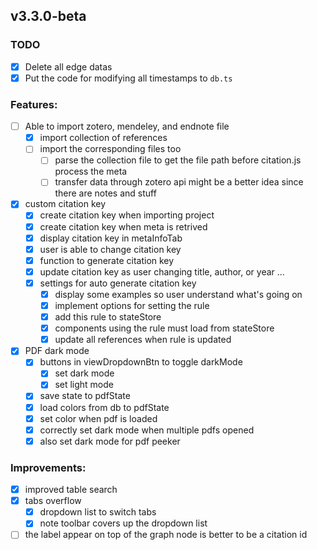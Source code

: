 ## v3.3.0-beta

### TODO

- [x] Delete all edge datas
- [x] Put the code for modifying all timestamps to `db.ts`

### Features:

- [ ] Able to import zotero, mendeley, and endnote file
  - [x] import collection of references
  - [ ] import the corresponding files too
    - [ ] parse the collection file to get the file path before citation.js process the meta
    - [ ] transfer data through zotero api might be a better idea since there are notes and stuff
- [x] custom citation key
  - [x] create citation key when importing project
  - [x] create citation key when meta is retrived
  - [x] display citation key in metaInfoTab
  - [x] user is able to change citation key
  - [x] function to generate citation key
  - [x] update citation key as user changing title, author, or year ...
  - [x] settings for auto generate citation key
    - [x] display some examples so user understand what's going on
    - [x] implement options for setting the rule
    - [x] add this rule to stateStore
    - [x] components using the rule must load from stateStore
    - [x] update all references when rule is updated
- [x] PDF dark mode
  - [x] buttons in viewDropdownBtn to toggle darkMode
    - [x] set dark mode
    - [x] set light mode
  - [x] save state to pdfState
  - [x] load colors from db to pdfState
  - [x] set color when pdf is loaded
  - [x] correctly set dark mode when multiple pdfs opened
  - [x] also set dark mode for pdf peeker

### Improvements:

- [x] improved table search
- [x] tabs overflow
  - [x] dropdown list to switch tabs
  - [x] note toolbar covers up the dropdown list
- [ ] the label appear on top of the graph node is better to be a citation id
